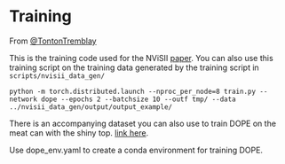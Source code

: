 
# Training

From [@TontonTremblay](https://github.com/TontonTremblay)

This is the training code used for the NViSII [paper](). You can also use this training script on the training data generated by the training script in `scripts/nvisii_data_gen/`

```
python -m torch.distributed.launch --nproc_per_node=8 train.py --network dope --epochs 2 --batchsize 10 --outf tmp/ --data ../nvisii_data_gen/output/output_example/
```

There is an accompanying dataset you can also use to train DOPE on the meat can with the shiny top. [link here](https://drive.google.com/file/d/1Q5VLnlt1gu2pKIAcUo9uzSyWw1nGlSF8/view?usp=sharing).

Use dope_env.yaml to create a conda environment for training DOPE.
